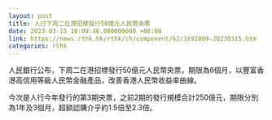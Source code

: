 ```yaml
---
layout: post
title: 人行下周二在港招標發行50億元人民幣央票
date: 2023-03-15 10:09:46.000000000 +08:00
link: https://news.rthk.hk/rthk/ch/component/k2/1692009-20230315.htm
categories: rthk
---
```


人民銀行公布，下周二在港招標發行50億元人民幣央票，期限為6個月，以豐富香港高信用等級人民幣金融產品，改善香港人民幣收益率曲線。

今次是人行今年發行的第3期央票，之前2期的發行規模合計250億元，期限分別為1年及3個月，超額認購介乎約1.5倍至2.3倍。
